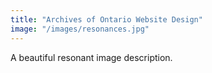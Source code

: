 ```yaml
---
title: "Archives of Ontario Website Design"
image: "/images/resonances.jpg"
---
```


A beautiful resonant image description.